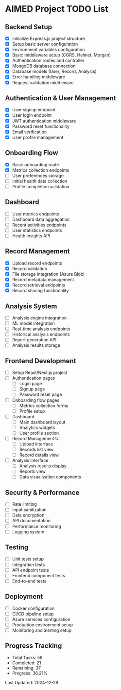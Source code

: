 # AIMED Project TODO List

## Backend Setup
- [x] Initialize Express.js project structure
- [x] Setup basic server configuration
- [x] Environment variables configuration
- [x] Basic middleware setup (CORS, Helmet, Morgan)
- [x] Authentication routes and controller
- [x] MongoDB database connection
- [x] Database models (User, Record, Analysis)
- [x] Error handling middleware
- [x] Request validation middleware

## Authentication & User Management
- [x] User signup endpoint
- [x] User login endpoint
- [x] JWT authentication middleware
- [x] Password reset functionality
- [x] Email verification
- [x] User profile management

## Onboarding Flow
- [x] Basic onboarding route
- [x] Metrics collection endpoints
- [ ] User preferences storage
- [ ] Initial health data collection
- [ ] Profile completion validation

## Dashboard
- [ ] User metrics endpoints
- [ ] Dashboard data aggregation
- [ ] Recent activities endpoints
- [ ] User statistics endpoints
- [ ] Health insights API

## Record Management
- [x] Upload record endpoints
- [x] Record validation
- [x] File storage integration (Azure Blob)
- [x] Record metadata management
- [x] Record retrieval endpoints
- [x] Record sharing functionality

## Analysis System
- [ ] Analysis engine integration
- [ ] ML model integration
- [ ] Real-time analysis endpoints
- [ ] Historical analysis endpoints
- [ ] Report generation API
- [ ] Analysis results storage

## Frontend Development
- [ ] Setup React/Next.js project
- [ ] Authentication pages
  - [ ] Login page
  - [ ] Signup page
  - [ ] Password reset page
- [ ] Onboarding flow pages
  - [ ] Metrics collection forms
  - [ ] Profile setup
- [ ] Dashboard
  - [ ] Main dashboard layout
  - [ ] Analytics widgets
  - [ ] User profile section
- [ ] Record Management UI
  - [ ] Upload interface
  - [ ] Records list view
  - [ ] Record details view
- [ ] Analysis Interface
  - [ ] Analysis results display
  - [ ] Reports view
  - [ ] Data visualization components

## Security & Performance
- [ ] Rate limiting
- [ ] Input sanitization
- [ ] Data encryption
- [ ] API documentation
- [ ] Performance monitoring
- [ ] Logging system

## Testing
- [ ] Unit tests setup
- [ ] Integration tests
- [ ] API endpoint tests
- [ ] Frontend component tests
- [ ] End-to-end tests

## Deployment
- [ ] Docker configuration
- [ ] CI/CD pipeline setup
- [ ] Azure services configuration
- [ ] Production environment setup
- [ ] Monitoring and alerting setup

## Progress Tracking
- Total Tasks: 58
- Completed: 21
- Remaining: 37
- Progress: 36.21%

Last Updated: 2024-12-28
